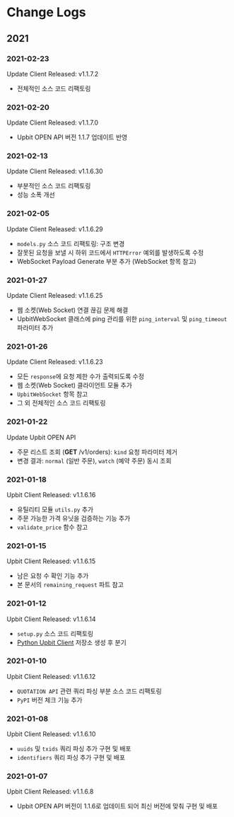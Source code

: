 # Change Logs

## 2021

### 2021-02-23
Update Client Released: v1.1.7.2

- 전체적인 소스 코드 리팩토링

### 2021-02-20
Update Client Released: v1.1.7.0

- Upbit OPEN API 버전 1.1.7 업데이트 반영

### 2021-02-13
Update Client Released: v1.1.6.30

- 부분적인 소스 코드 리팩토링
- 성능 소폭 개선

### 2021-02-05
Update Client Released: v1.1.6.29

- `models.py` 소스 코드 리팩토링: 구조 변경
- 잘못된 요청을 보낼 시 하위 코드에서 `HTTPError` 예외를 발생하도록 수정
- WebSocket Payload Generate 부분 추가 (WebSocket 항목 참고)

### 2021-01-27
Update Client Released: v1.1.6.25

- 웹 소켓(Web Socket) 연결 끊김 문제 해결
- UpbitWebSocket 클래스에 ping 관리를 위한 `ping_interval` 및 `ping_timeout` 파라미터 추가

### 2021-01-26
Update Client Released: v1.1.6.23

- 모든 `response`에 요청 제한 수가 출력되도록 수정
- 웹 소켓(Web Socket) 클라이언트 모듈 추가
- `UpbitWebSocket` 항목 참고
- 그 외 전체적인 소스 코드 리팩토링

### 2021-01-22
Update Upbit OPEN API

- 주문 리스트 조회 (**GET** /v1/orders): `kind` 요청 파라미터 제거
- 변경 결과: `normal` (일반 주문), `watch` (예약 주문) 동시 조회

### 2021-01-18
Upbit Client Released: v1.1.6.16

- 유틸리티 모듈 `utils.py` 추가
- 주문 가능한 가격 유닛을 검증하는 기능 추가
- `validate_price` 함수 참고

### 2021-01-15
Upbit Client Released: v1.1.6.15

- 남은 요청 수 확인 기능 추가
- 본 문서의 `remaining_request` 파트 참고

### 2021-01-12
Upbit Client Released: v1.1.6.14

- `setup.py` 소스 코드 리팩토링
- [Python Upbit Client](https://github.com/uJhin/python-upbit-client) 저장소 생성 후 분기

### 2021-01-10
Upbit Client Released: v1.1.6.12

- `QUOTATION API` 관련 쿼리 파싱 부분 소스 코드 리팩토링
- `PyPI` 버전 체크 기능 추가

### 2021-01-08
Upbit Client Released: v1.1.6.10

- `uuids` 및 `txids` 쿼리 파싱 추가 구현 및 배포
- `identifiers` 쿼리 파싱 추가 구현 및 배포

### 2021-01-07
Upbit Client Released: v1.1.6.8

- Upbit OPEN API 버전이 1.1.6로 업데이트 되어 최신 버전에 맞춰 구현 및 배포
